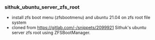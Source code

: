 ### sithuk_ubuntu_server_zfs_root
- install zfs boot menu (zfsbootmenu) and ubuntu 21.04 on zfs root file system
- cloned from https://gitlab.com/-/snippets/2099921 Sithuk's ubuntu server zfs root using ZFSBootManager.
